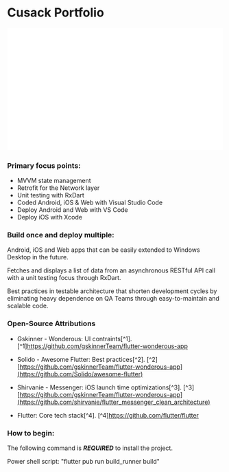 # Cusack Portfolio

![Demo Animation](https://github.com/jmcusac/CuSoft-Flutter-Portfolio/blob/main/graphics/Flutter-Animation.gif?raw=true)
  
### Primary focus points:

* MVVM state management
* Retrofit for the Network layer
* Unit testing with RxDart
* Coded Android, iOS & Web with Visual Studio Code
* Deploy Android and Web with VS Code 
* Deploy iOS with Xcode
  
### Build once and deploy multiple:

Android, iOS and Web apps that can be easily extended to Windows Desktop in the future.

Fetches and displays a list of data from an asynchronous RESTful API call with a unit testing focus through RxDart.

Best practices in testable architecture that shorten development cycles by eliminating heavy dependence on QA Teams through easy-to-maintain and scalable code.

### Open-Source Attributions

* Gskinner - Wonderous: UI contraints[^1].
[^1]https://github.com/gskinnerTeam/flutter-wonderous-app

* Solido - Awesome Flutter: Best practices[^2]. 
[^2][https://github.com/gskinnerTeam/flutter-wonderous-app](https://github.com/Solido/awesome-flutter)

* Shirvanie - Messenger: iOS launch time optimizations[^3].
[^3][https://github.com/gskinnerTeam/flutter-wonderous-app](https://github.com/shirvanie/flutter_messenger_clean_architecture)
  
* Flutter: Core tech stack[^4].
[^4]https://github.com/flutter/flutter

### How to begin:

The following command is **_REQUIRED_** to install the project.

Power shell script: "flutter pub run build_runner build"

